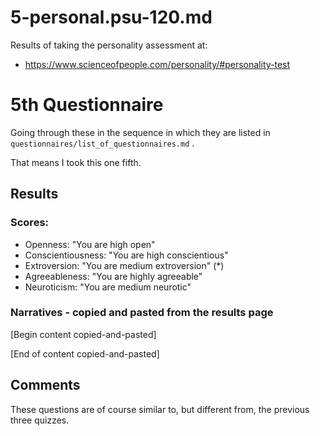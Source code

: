 
# 5-personal.psu-120.md

Results of taking the personality assessment at:

- https://www.scienceofpeople.com/personality/#personality-test

# 5th Questionnaire

Going through these in the sequence in which they are listed in `questionnaires/list_of_questionnaires.md` .

That means I took this one fifth.

## Results


### Scores:


- Openness: "You are high open"
- Conscientiousness: "You are high conscientious"
- Extroversion: "You are medium extroversion" (*)
- Agreeableness: "You are highly agreeable"
- Neuroticism: "You are medium neurotic"


### Narratives - copied and pasted from the results page

[Begin content copied-and-pasted]


[End of content copied-and-pasted]


## Comments

These questions are of course similar to, but different from, the previous three quizzes.


